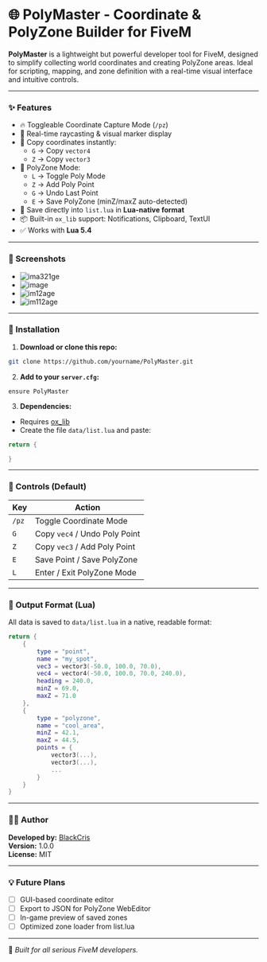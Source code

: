 
# 🌐 PolyMaster - Coordinate & PolyZone Builder for FiveM

**PolyMaster** is a lightweight but powerful developer tool for FiveM, designed to simplify collecting world coordinates and creating PolyZone areas. Ideal for scripting, mapping, and zone definition with a real-time visual interface and intuitive controls.

---

### ✨ Features

- 🔥 Toggleable Coordinate Capture Mode (`/pz`)
- 📍 Real-time raycasting & visual marker display
- 🧭 Copy coordinates instantly:
  - `G` → Copy `vector4`
  - `Z` → Copy `vector3`
- 🧱 PolyZone Mode:
  - `L` → Toggle Poly Mode
  - `Z` → Add Poly Point
  - `G` → Undo Last Point
  - `E` → Save PolyZone (minZ/maxZ auto-detected)
- 🧾 Save directly into `list.lua` in **Lua-native format**
- 📦 Built-in `ox_lib` support: Notifications, Clipboard, TextUI
- ✅ Works with **Lua 5.4**

---

### 📸 Screenshots

- ![ima321ge](https://github.com/user-attachments/assets/7a951816-b098-4909-89bd-7354d6b3f841)
- ![image](https://github.com/user-attachments/assets/03865a87-07a9-49aa-a564-118275435ffb)
- ![im12age](https://github.com/user-attachments/assets/feb4a5d6-2d6b-4ad9-8ed1-918fd25e80bb)
- ![im112age](https://github.com/user-attachments/assets/296e9661-cede-48f2-af0e-72264681e9a4)

---

### 🚀 Installation

1. **Download or clone this repo:**

```bash
git clone https://github.com/yourname/PolyMaster.git
```

2. **Add to your `server.cfg`:**

```
ensure PolyMaster
```

3. **Dependencies:**
- Requires [ox_lib](https://github.com/overextended/ox_lib)
- Create the file `data/list.lua` and paste:

```lua
return {

}
```

---

### 🔧 Controls (Default)

| Key | Action |
|-----|--------|
| `/pz` | Toggle Coordinate Mode |
| `G` | Copy `vec4` / Undo Poly Point |
| `Z` | Copy `vec3` / Add Poly Point |
| `E` | Save Point / Save PolyZone |
| `L` | Enter / Exit PolyZone Mode |

---

### 📁 Output Format (Lua)

All data is saved to `data/list.lua` in a native, readable format:

```lua
return {
    {
        type = "point",
        name = "my_spot",
        vec3 = vector3(-50.0, 100.0, 70.0),
        vec4 = vector4(-50.0, 100.0, 70.0, 240.0),
        heading = 240.0,
        minZ = 69.0,
        maxZ = 71.0
    },
    {
        type = "polyzone",
        name = "cool_area",
        minZ = 42.1,
        maxZ = 44.5,
        points = {
            vector3(...),
            vector3(...),
            ...
        }
    }
}
```

---

### 👨‍💻 Author

**Developed by:** [BlackCris](https://github.com/BlackCris)  
**Version:** 1.0.0  
**License:** MIT

---

### 💡 Future Plans

- [ ] GUI-based coordinate editor
- [ ] Export to JSON for PolyZone WebEditor
- [ ] In-game preview of saved zones
- [ ] Optimized zone loader from list.lua

---

🧠 _Built for all serious FiveM developers._
